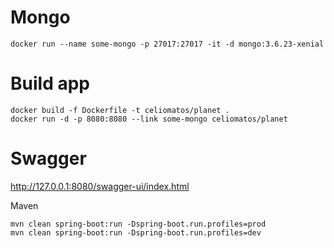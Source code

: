# Mongo
```commandline
docker run --name some-mongo -p 27017:27017 -it -d mongo:3.6.23-xenial   
```
# Build app
```commandline
docker build -f Dockerfile -t celiomatos/planet .
docker run -d -p 8080:8080 --link some-mongo celiomatos/planet
```

# Swagger
http://127.0.0.1:8080/swagger-ui/index.html

Maven
```commandline
mvn clean spring-boot:run -Dspring-boot.run.profiles=prod
mvn clean spring-boot:run -Dspring-boot.run.profiles=dev
```